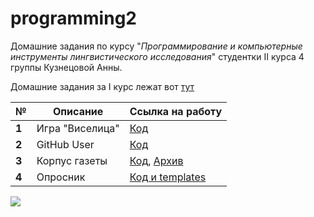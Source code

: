 # programming2

Домашние задания по курсу "*Программирование и компьютерные инструменты лингвистического исследования*" студентки II курса 4 группы Кузнецовой Анны.

Домашние задания за I курс лежат вот [тут](https://github.com/kuzanna2016/programming)

__№__|__Описание__|__Ссылка на работу__
---|---|---
__1__|Игра "Виселица"|[Код](https://github.com/kuzanna2016/programming2/blob/master/1hw/hw1.py)
__2__|GitHub User|[Код](https://github.com/kuzanna2016/programming2/blob/master/2hw/hw2.py)
__3__|Корпус газеты|[Код](https://github.com/kuzanna2016/programming2/blob/master/3hw/hw3_Kuznetsova_Anna.py), [Архив](https://drive.google.com/file/d/1Am5i4fab1KKzKpmbcB2B4grDSitZjnBj/view?usp=sharing)
__4__|Опросник|[Код и templates](https://github.com/kuzanna2016/programming2/tree/master/4hw)


![](https://78.media.tumblr.com/932ecb74636ff16e88ab4a30db64fde5/tumblr_peua370kkl1s3hyono1_500.jpg)
